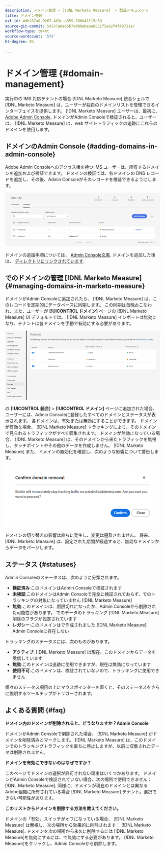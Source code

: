 ```yaml
---
description: ドメイン管理 — [!DNL Marketo Measure]  — 製品ドキュメント
title: ドメイン管理
exl-id: 4db287a0-0267-463c-a359-266b41f15c59
source-git-commit: 54337a0a65b79d80ebeae6531f5e92f4f48721a7
workflow-type: tm+mt
source-wordcount: '575'
ht-degree: 0%

---
```


# ドメイン管理 {#domain-management}

実行中の IMS 対応テナントの場合 [!DNL Marketo Measure] 統合シェルで [!DNL Marketo Measure] は、ユーザーが独自のドメインリストを管理できるインターフェイスを提供します。 [!DNL Marketo Measure] ユーザーは、最初に、 [Adobe Admin Console](https://adminconsole.adobe.com/). ドメインがAdmin Consoleで検証されると、ユーザーは、 [!DNL Marketo Measure] は、web サイトトラフィックの追跡にこれらのドメインを使用します。

## ドメインのAdmin Console {#adding-domains-in-admin-console}

Adobe Admin Consoleへのアクセス権を持つ IMS ユーザーは、所有するドメインを追加および検証できます。 ドメインの検証では、各ドメインの DNS レコードを追加し、その後、Admin Consoleがそのレコードを検証できるようにします。

![](assets/domain-management-1.png)

ドメインの追加手順については、 [Admin Console文書](https://helpx.adobe.com/enterprise/using/set-up-identity.html#setup-domains). ドメインを追加した後は、 [ディレクトリにリンクされています](https://helpx.adobe.com/enterprise/using/set-up-identity.html#link-domains-to-directories).

## でのドメインの管理 [!DNL Marketo Measure] {#managing-domains-in-marketo-measure}

ドメインがAdmin Consoleに追加されたら、 [!DNL Marketo Measure] は、このレコードを定期的にデータベースに同期します。 この同期は毎晩おこなわれ、また、ユーザーが **[!UICONTROL ドメイン]** ページの [!DNL Marketo Measure] UI デフォルトでは、 [!DNL Marketo Measure] インポートは無効になり、テナントは各ドメインを手動で有効にする必要があります。

![](assets/domain-management-2.png)

の **[!UICONTROL 統合]** > **[!UICONTROL ドメイン]** ページに追加された場合、ユーザーには、Admin Consoleに登録したすべてのドメインとステータスが表示されます。 各ドメインは、有効または無効にすることができます。 ドメインが有効な場合、 [!DNL Marketo Measure] トラッキングにより、そのドメインで見られるトラフィックがすべて収集されます。 ドメインが無効になっている場合、 [!DNL Marketo Measure] は、そのドメインから来たトラフィックを無視し、タッチポイントやその他のデータを作成しません。 [!DNL Marketo Measure] また、ドメインの無効化を確認し、次のような影響について警告します。

![](assets/domain-management-3.png)

ドメインの切り替えの影響は直ちに発生し、変更は遡及されません。 将来、 [!DNL Marketo Measure] は、設定された期間が経過すると、無効なドメインからデータをパージします。

## ステータス {#statuses}

Admin Consoleのステータスは、次のように分類されます。

* **検証済み**:このドメインはAdmin Consoleで検証されます
* **未検証**:このドメインはAdmin Consoleで完全に検証されておらず、でのトラッキングの対象になっていません [!DNL Marketo Measure]
* **無効**:このドメインは、期限切れになったか、Admin Consoleから削除された可能性があります。 でのデータのトラッキング [!DNL Marketo Measure] 削除のフラグが設定されています
* **レガシー**:このドメインはで作成されました [!DNL Marketo Measure] Admin Consoleに存在しない

トラッキングのステータスには、次のものがあります。

* **アクティブ**: [!DNL Marketo Measure] は現在、このドメインからデータを受信しています
* **無効**:このドメインは追跡に使用できますが、現在は無効になっています
* **使用不可**:このドメインは、検証されていないので、トラッキングに使用できません

個々のステータス項目の上にマウスポインターを置くと、そのステータスをさらに説明するツールチップがトリガーされます。

## よくある質問 {#faq}

**ドメイン内のドメインが削除されると、どうなりますか？Admin Console**

ドメインがAdmin Consoleで削除された場合、 [!DNL Marketo Measure] がドメインを削除済みとマークします。 [!DNL Marketo Measure] は、このドメインでのトラッキングトラフィックを直ちに停止しますが、以前に収集されたデータは削除されません。

**ドメインを有効にできないのはなぜですか？**

このページでドメインの選択が許可されない理由はいくつかあります。 ドメインがAdmin Consoleで検証されていない場合、次の場所で使用できません： [!DNL Marketo Measure]. 同様に、ドメインが現在のドメインとは異なるAdobe組織に所有されている場合 [!DNL Marketo Measure] テナント。選択できない可能性があります。

**このリストからドメインを削除する方法を教えてください。**

ドメインの「有効」スイッチがオフになっている場合、 [!DNL Marketo Measure] は無視し、次の場所から効果的に削除されます： [!DNL Marketo Measure]. ドメインを次の場所から永久に削除するには [!DNL Marketo Measure]を無効にするには、で無効にする必要があります。 [!DNL Marketo Measure]をクリックし、Admin Consoleから削除します。
